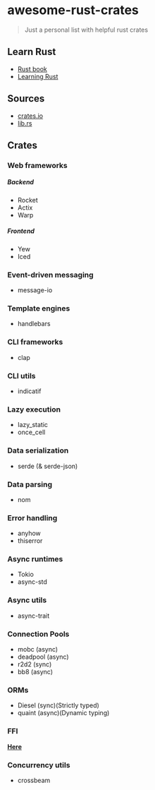 # awesome-rust-crates

> Just a personal list with helpful rust crates

## Learn Rust

+ [Rust book](https://doc.rust-lang.org/stable/book/)
+ [Learning Rust](https://github.com/learning-rust/site)

## Sources

+ [crates.io](https://crates.io/)
+ [lib.rs](https://lib.rs/)

## Crates 

### Web frameworks

##### Backend

+ Rocket
+ Actix
+ Warp

##### Frontend

+ Yew
+ Iced

### Event-driven messaging

+ message-io

### Template engines

+ handlebars

### CLI frameworks

+ clap

### CLI utils

+ indicatif

### Lazy execution

+ lazy_static
+ once_cell

### Data serialization

+ serde (& serde-json)

### Data parsing

+ nom

### Error handling

+ anyhow
+ thiserror

### Async runtimes

+ Tokio
+ async-std

### Async utils

+ async-trait

### Connection Pools

+ mobc (async)
+ deadpool (async)
+ r2d2 (sync)
+ bb8 (async)

### ORMs

+ Diesel (sync)(Strictly typed)
+ quaint (async)(Dynamic typing)

### FFI

[**Here**](https://lib.rs/development-tools/ffi)

### Concurrency utils

+ crossbeam


